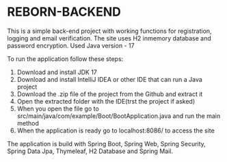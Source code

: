 # REBORN-BACKEND

This is a simple back-end project with working functions for registration, logging and email verification. The site uses H2 inmemory database and password encryption.
Used Java version - 17

To run the application follow these steps:

1. Download and install JDK 17
2. Download and install IntelliJ IDEA or other IDE that can run a Java project
3. Download the .zip file of the project from the Github and extract it
4. Open the extracted folder with the IDE(trst the project if asked)
5. When you open the file go to src/main/java/com/example/Boot/BootApplication.java and run the main method
6. When the application is ready go to localhost:8086/ to access the site


The application is build with Spring Boot, Spring Web, Spring Security, Spring Data Jpa, Thymeleaf, H2 Database and Spring Mail.
